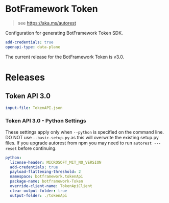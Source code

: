 # BotFramework Token

> see https://aka.ms/autorest

Configuration for generating BotFramework Token SDK.

``` yaml
add-credentials: true
openapi-type: data-plane
```
The current release for the BotFramework Token is v3.0.

# Releases

## Token API 3.0

``` yaml
input-file: TokenAPI.json
```

### Token API 3.0 - Python Settings

These settings apply only when `--python` is specified on the command line.
DO NOT use `--basic-setup-py` as this will overwrite the existing setup.py files.
If you upgrade autorest from npm you may need to run `autorest ---reset` before continuing.

``` yaml $(python)
python:
  license-header: MICROSOFT_MIT_NO_VERSION
  add-credentials: true
  payload-flattening-threshold: 2
  namespace: botframework.tokenApi
  package-name: botframework-Token
  override-client-name: TokenApiClient
  clear-output-folder: true
  output-folder: ./tokenApi
```